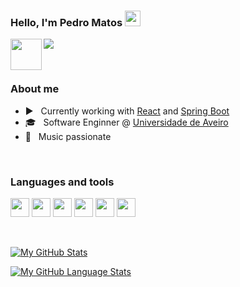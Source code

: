 ### Hello, I'm Pedro Matos <img src="https://media.giphy.com/media/hvRJCLFzcasrR4ia7z/giphy.gif" width="25px">

<a href="https://www.linkedin.com/in/pedrodlmatos/">
  <img align="left" alt="" width="50px" src="https://img.icons8.com/color/48/000000/linkedin.png" />
</a>

![](https://visitor-badge.glitch.me/badge?page_id=pedrodlmatos.pedrodlmatos)

<br />

<h3>About me</h3>

 - :arrow_forward: &nbsp; Currently working with [React](https://reactjs.org/) and [Spring Boot](https://spring.io/projects/spring-boot)
 - :mortar_board: &nbsp; Software Enginner @ [Universidade de Aveiro](www.ua.pt)
 - :guitar: &nbsp; Music passionate


<br />

<h3>Languages and tools</h3>

<code><img height="30" src="https://img.icons8.com/color/96/000000/python.png"/></code>
<code><img height="30" src="https://img.icons8.com/color/48/000000/javascript.png"/></code>
<code><img height="30" src="https://img.icons8.com/officel/30/000000/react.png"/></code>
<code><img height="30" src="https://img.icons8.com/color/48/000000/java-coffee-cup-logo.png"/></code>
<code><img height="30" src="https://img.icons8.com/color/48/000000/spring-logo.png"/></code>
<code><img height="30" src="https://img.icons8.com/color/48/000000/postgreesql.png"/></code>

<br />

[![My GitHub Stats](https://github-readme-stats.vercel.app/api/?username=pedrodlmatos&count_private=true&theme=tokyonight&showicons=true)]()

[![My GitHub Language Stats](https://github-readme-stats.vercel.app/api/top-langs/?username=pedrodlmatos&count_private=true&langs_count=5&theme=tokyonight)]()
